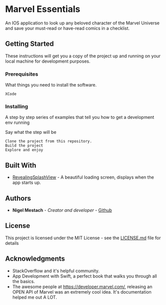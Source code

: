# Marvel Essentials

An IOS application to look up any beloved character of the Marvel Universe and save your must-read or have-read comics in a checklist.

## Getting Started

These instructions will get you a copy of the project up and running on your local machine for development purposes. 

### Prerequisites

What things you need to install the software.

```
XCode
```

### Installing

A step by step series of examples that tell you how to get a development env running

Say what the step will be

```
Clone the project from this repository.
Build the project
Explore and enjoy
```

## Built With

* [RevealingSplashView](https://github.com/PiXeL16/RevealingSplashView) - A beautiful loading screen, displays when the app starts up. 

## Authors

* **Nigel Mestach** - *Creator and developer* - [Github](https://github.com/NigelMestach)

## License

This project is licensed under the MIT License - see the [LICENSE.md](LICENSE.md) file for details

## Acknowledgments


* StackOverflow and it's helpful community.
* App Development with Swift, a perfect book that walks you through all the basics.
* The awesome people at https://developer.marvel.com/, releasing an OPEN API of Marvel was an extremely cool idea. It's documentation helped me out A LOT.
